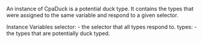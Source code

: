 An instance of CpaDuck is a potential duck type. It contains the types that were
assigned to the same variable and respond to a given selector.

Instance Variables
  selector: <Symbol> - the selector that all types respond to.
  types: <Set> - the types that are potentially duck typed.